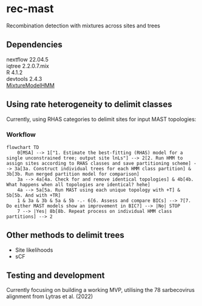 # rec-mast
Recombination detection with mixtures across sites and trees

## Dependencies  
nextflow 22.04.5  
iqtree 2.2.0.7.mix  
R 4.1.2  
devtools 2.4.3  
[MixtureModelHMM](https://github.com/roblanf/MixtureModelHMM)  

## Using rate heterogeneity to delimit classes  

Currently, using RHAS categories to delimit sites for input MAST topologies:  

### Workflow 

```mermaid  
flowchart TD
	0[MSA] --> 1["1. Estimate the best-fitting (RHAS) model for a single unconstrained tree; output site lnLs"] --> 2[2. Run HMM to assign sites according to RHAS classes and save partitioning scheme] --> 3a[3a. Construct individual trees for each HMM class partition] & 3b[3b. Run merged partition model for comparison]
	3a --> 4a[4a. Check for and remove identical topologies] & 4b[4b. What happens when all topologies are identical? hehe]
	4a --> 5a[5a. Run MAST using each unique topology with +T] & 5b[5b. And with +TR]
	1 & 3a & 3b & 5a & 5b -.- 6[6. Assess and compare BICs] --> 7[7. Do either MAST models show an improvement in BIC?] --> |No| STOP
	7 --> |Yes| 8b[8b. Repeat process on individual HMM class partitions] --> 2
```

## Other methods to delimit trees  
- Site likelihoods  
- sCF  

## Testing and development  

Currently focusing on building a working MVP, utilising the 78 sarbecovirus alignment from Lytras et al. (2022)
